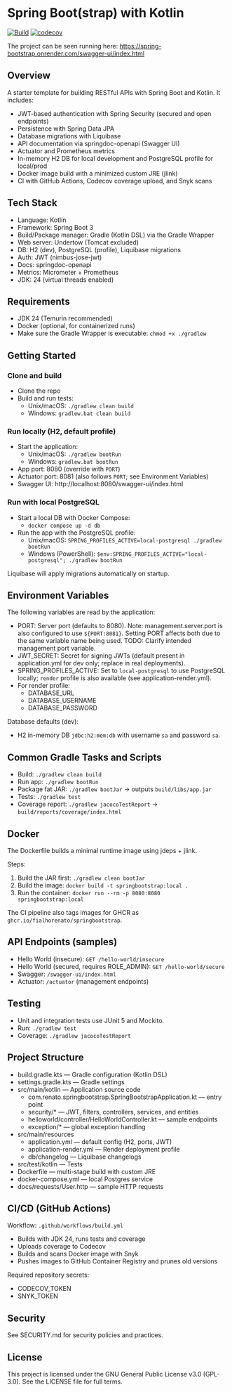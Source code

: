 # Spring Boot(strap) with Kotlin

[![Build](https://github.com/fialhorenato/SpringBootstrap/actions/workflows/build.yml/badge.svg)](https://github.com/fialhorenato/SpringBootstrap/actions/workflows/build.yml)
[![codecov](https://codecov.io/gh/fialhorenato/SpringBootstrap/branch/main/graph/badge.svg?token=8ATZXFJK2Q)](https://codecov.io/gh/fialhorenato/SpringBootstrap)

The project can be seen running here: https://spring-bootstrap.onrender.com/swagger-ui/index.html


## Overview
A starter template for building RESTful APIs with Spring Boot and Kotlin. It includes:
- JWT-based authentication with Spring Security (secured and open endpoints)
- Persistence with Spring Data JPA
- Database migrations with Liquibase
- API documentation via springdoc-openapi (Swagger UI)
- Actuator and Prometheus metrics
- In-memory H2 DB for local development and PostgreSQL profile for local/prod
- Docker image build with a minimized custom JRE (jlink)
- CI with GitHub Actions, Codecov coverage upload, and Snyk scans

## Tech Stack
- Language: Kotlin
- Framework: Spring Boot 3
- Build/Package manager: Gradle (Kotlin DSL) via the Gradle Wrapper
- Web server: Undertow (Tomcat excluded)
- DB: H2 (dev), PostgreSQL (profile), Liquibase migrations
- Auth: JWT (nimbus-jose-jwt)
- Docs: springdoc-openapi
- Metrics: Micrometer + Prometheus
- JDK: 24 (virtual threads enabled)

## Requirements
- JDK 24 (Temurin recommended)
- Docker (optional, for containerized runs)
- Make sure the Gradle Wrapper is executable: `chmod +x ./gradlew`

## Getting Started

### Clone and build
- Clone the repo
- Build and run tests:
  - Unix/macOS: `./gradlew clean build`
  - Windows: `gradlew.bat clean build`

### Run locally (H2, default profile)
- Start the application:
  - Unix/macOS: `./gradlew bootRun`
  - Windows: `gradlew.bat bootRun`
- App port: 8080 (override with `PORT`)
- Actuator port: 8081 (also follows `PORT`; see Environment Variables)
- Swagger UI: http://localhost:8080/swagger-ui/index.html

### Run with local PostgreSQL
- Start a local DB with Docker Compose:
  - `docker compose up -d db`
- Run the app with the PostgreSQL profile:
  - Unix/macOS: `SPRING_PROFILES_ACTIVE=local-postgresql ./gradlew bootRun`
  - Windows (PowerShell): `$env:SPRING_PROFILES_ACTIVE="local-postgresql"; ./gradlew bootRun`

Liquibase will apply migrations automatically on startup.

## Environment Variables
The following variables are read by the application:
- PORT: Server port (defaults to 8080). Note: management.server.port is also configured to use `${PORT:8081}`. Setting PORT affects both due to the same variable name being used. TODO: Clarify intended management port variable.
- JWT_SECRET: Secret for signing JWTs (default present in application.yml for dev only; replace in real deployments).
- SPRING_PROFILES_ACTIVE: Set to `local-postgresql` to use PostgreSQL locally; `render` profile is also available (see application-render.yml).
- For render profile:
  - DATABASE_URL
  - DATABASE_USERNAME
  - DATABASE_PASSWORD

Database defaults (dev):
- H2 in-memory DB `jdbc:h2:mem:db` with username `sa` and password `sa`.

## Common Gradle Tasks and Scripts
- Build: `./gradlew clean build`
- Run app: `./gradlew bootRun`
- Package fat JAR: `./gradlew bootJar` → outputs `build/libs/app.jar`
- Tests: `./gradlew test`
- Coverage report: `./gradlew jacocoTestReport` → `build/reports/coverage/index.html`

## Docker
The Dockerfile builds a minimal runtime image using jdeps + jlink.

Steps:
1) Build the JAR first: `./gradlew clean bootJar`
2) Build the image: `docker build -t springbootstrap:local .`
3) Run the container: `docker run --rm -p 8080:8080 springbootstrap:local`

The CI pipeline also tags images for GHCR as `ghcr.io/fialhorenato/springbootstrap`.

## API Endpoints (samples)
- Hello World (insecure): `GET /hello-world/insecure`
- Hello World (secured, requires ROLE_ADMIN): `GET /hello-world/secure`
- Swagger: `/swagger-ui/index.html`
- Actuator: `/actuator` (management endpoints)

## Testing
- Unit and integration tests use JUnit 5 and Mockito.
- Run: `./gradlew test`
- Coverage: `./gradlew jacocoTestReport`

## Project Structure
- build.gradle.kts — Gradle configuration (Kotlin DSL)
- settings.gradle.kts — Gradle settings
- src/main/kotlin — Application source code
  - com.renato.springbootstrap.SpringBootstrapApplication.kt — entry point
  - security/* — JWT, filters, controllers, services, and entities
  - helloworld/controller/HelloWorldController.kt — sample endpoints
  - exception/* — global exception handling
- src/main/resources
  - application.yml — default config (H2, ports, JWT)
  - application-render.yml — Render deployment profile
  - db/changelog — Liquibase changelogs
- src/test/kotlin — Tests
- Dockerfile — multi-stage build with custom JRE
- docker-compose.yml — local Postgres service
- docs/requests/User.http — sample HTTP requests

## CI/CD (GitHub Actions)
Workflow: `.github/workflows/build.yml`
- Builds with JDK 24, runs tests and coverage
- Uploads coverage to Codecov
- Builds and scans Docker image with Snyk
- Pushes images to GitHub Container Registry and prunes old versions

Required repository secrets:
- CODECOV_TOKEN
- SNYK_TOKEN

## Security
See SECURITY.md for security policies and practices.

## License
This project is licensed under the GNU General Public License v3.0 (GPL-3.0). See the LICENSE file for full terms.
